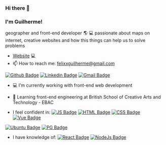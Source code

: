 ### Hi there 👋
### I'm Guilherme!
geographer and front-end developer 🌎  💻
passionate about maps on internet, creative websites and how this things can help us to solve problems

- [Website](https://guilhermefelix.me) 💻 
- 📫  How to reach me: felixxguilherme@gmail.com

[![Github Badge](https://img.shields.io/badge/-Github-000?style=flat-square&logo=Github&logoColor=white&link=https://github.com/felixxguilherme)](https://github.com/felixxguilherme)
[![Linkedin Badge](https://img.shields.io/badge/-LinkedIn-blue?style=flat-square&logo=Linkedin&logoColor=white&link=https://www.linkedin.com/in/felixxguilherme/)](https://www.linkedin.com/in/felixxguilherme/)
[![Gmail Badge](https://img.shields.io/badge/Gmail-D14836?style=flat-square&logo=gmail&logoColor=white&mailto:felixxguilherme@gmail.com)](mailto:felixxguilherme@gmail.com)

<!--
**felixxguilherme/felixxguilherme** is a ✨ _special_ ✨ repository because its `README.md` (this file) appears on your GitHub profile.

Here are some ideas to get you started:

- 🔭 I’m currently working on ...
- 🌱 I’m currently learning ...
- 👯 I’m looking to collaborate on ...
- 🤔 I’m looking for help with ...
- 💬 Ask me about ...
- 📫 How to reach me: ...
- 😄 Pronouns: ...
- ⚡ Fun fact: ...
-->

- 💻  I’m currently working with front-end web development
- 🌱  Learning front-end engineering at British School of Creative Arts and Technology - EBAC

- I feel confident in:
[![JS Badge](https://img.shields.io/badge/JavaScript-F7DF1E?style=for-the-badge&logo=javascript&logoColor=black)](#)
[![HTML Badge](https://img.shields.io/badge/HTML5-E34F26?style=for-the-badge&logo=html5&logoColor=white)](#)
[![CSS Badge](https://img.shields.io/badge/CSS3-1572B6?style=for-the-badge&logo=css3&logoColor=white)](#)
[![Vue Badge](https://img.shields.io/badge/Vue.js-35495E?style=for-the-badge&logo=vue.js&logoColor=4FC08D)](#)

[![Ubuntu Badge](https://img.shields.io/badge/Ubuntu-E95420?style=for-the-badge&logo=ubuntu&logoColor=black)](#)
[![PG Badge](https://img.shields.io/badge/PostgreSQL-316192?style=for-the-badge&logo=postgresql&logoColor=white)](#)

- I have knowledge of:
[![React Badge](https://img.shields.io/badge/React-20232A?style=for-the-badge&logo=react&logoColor=61DAFB)](#)
[![NodeJs Badge](https://img.shields.io/badge/Node.js-43853D?style=for-the-badge&logo=node.js&logoColor=white)](#)
